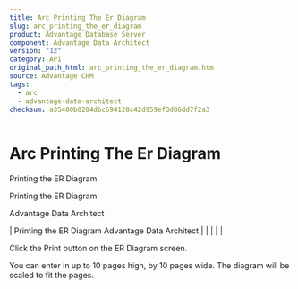 ```yaml
---
title: Arc Printing The Er Diagram
slug: arc_printing_the_er_diagram
product: Advantage Database Server
component: Advantage Data Architect
version: "12"
category: API
original_path_html: arc_printing_the_er_diagram.htm
source: Advantage CHM
tags:
  - arc
  - advantage-data-architect
checksum: a35400b8204dbc694128c42d959ef3d86dd7f2a3
---
```


# Arc Printing The Er Diagram

Printing the ER Diagram

Printing the ER Diagram

Advantage Data Architect

| Printing the ER Diagram  Advantage Data Architect |  |  |  |  |

Click the Print button on the ER Diagram screen.

You can enter in up to 10 pages high, by 10 pages wide. The diagram will be scaled to fit the pages.
